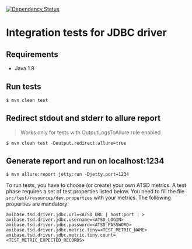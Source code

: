 [![Dependency Status](https://www.versioneye.com/user/projects/57b45deaf0b3bb00487de3a7/badge.svg?style=flat)](https://www.versioneye.com/user/projects/57b45deaf0b3bb00487de3a7)
# Integration tests for JDBC driver

## Requirements

* Java 1.8

## Run tests

```
$ mvn clean test
```

## Redirect stdout and stderr to allure report

> Works only for tests with OutputLogsToAllure rule enabled

```
$ mvn clean test -Doutput.redirect.allure=true
```
## Generate report and run on localhost:1234

```
$ mvn allure:report jetty:run -Djetty.port=1234
```

To run tests, you have to choose (or create) your own ATSD metrics. A test phase requires a set of test properties listed below. You need to fill the file `src/test/resources/dev.properties` with your metrics. The following properties are mandatory: 

```
axibase.tsd.driver.jdbc.url=<ATSD_URL | host:port | >
axibase.tsd.driver.jdbc.username=<ATSD_LOGIN>
axibase.tsd.driver.jdbc.password=<ATSD_PASSWORD>
axibase.tsd.driver.jdbc.metric.tiny=<TEST_METRIC_NAME>
axibase.tsd.driver.jdbc.metric.tiny.count=<TEST_METRIC_EXPECTED_RECORDS>
```
